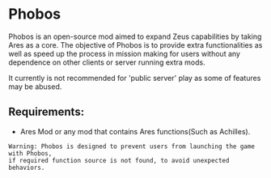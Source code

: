 Phobos
====

Phobos is an open-source mod aimed to expand Zeus capabilities by taking Ares as a core. The objective of Phobos is to provide extra functionalities as well as speed up the process in mission making for users without any dependence on other clients or server running extra mods.

It currently is not recommended for 'public server' play as some of features may be abused.

## Requirements:

* Ares Mod or any mod that contains Ares functions(Such as Achilles).
```
Warning: Phobos is designed to prevent users from launching the game with Phobos, 
if required function source is not found, to avoid unexpected behaviors.
```